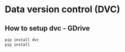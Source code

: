 # Data version control (DVC)

## How to setup dvc - GDrive

```bash
pip install dvc
pip install
```
